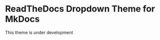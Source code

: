 ReadTheDocs Dropdown Theme for MkDocs
=====================================

This theme is under development